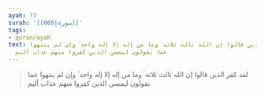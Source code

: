 ```yaml
---
ayah: 73
surah: '[[005|سورة]]'
tags:
- quran/ayah
text: لقد كفر الذين قالوا إن الله ثالث ثلاثة ۘ وما من إله إلا إله واحد ۚ وإن لم ينتهوا
  عما يقولون ليمسن الذين كفروا منهم عذاب أليم
---
```

> لقد كفر الذين قالوا إن الله ثالث ثلاثة ۘ وما من إله إلا إله واحد ۚ وإن لم ينتهوا عما يقولون ليمسن الذين كفروا منهم عذاب أليم
